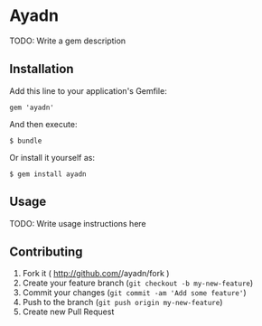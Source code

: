 # Ayadn

TODO: Write a gem description

## Installation

Add this line to your application's Gemfile:

    gem 'ayadn'

And then execute:

    $ bundle

Or install it yourself as:

    $ gem install ayadn

## Usage

TODO: Write usage instructions here

## Contributing

1. Fork it ( http://github.com/<my-github-username>/ayadn/fork )
2. Create your feature branch (`git checkout -b my-new-feature`)
3. Commit your changes (`git commit -am 'Add some feature'`)
4. Push to the branch (`git push origin my-new-feature`)
5. Create new Pull Request
